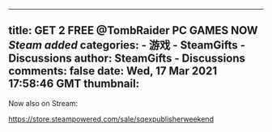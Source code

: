 
---
title: GET 2 FREE @TombRaider  PC GAMES NOW _Steam added_
categories: 
    - 游戏
    - SteamGifts - Discussions
author: SteamGifts - Discussions
comments: false
date: Wed, 17 Mar 2021 17:58:46 GMT
thumbnail: 
---

<div>   
<p>Now also on Stream:</p>
<p><a href="https://store.steampowered.com/sale/sqexpublisherweekend" rel="nofollow noopener" target="_blank">https://store.steampowered.com/sale/sqexpublisherweekend</a></p>  
</div>
            